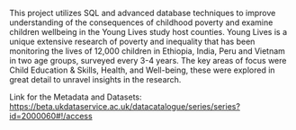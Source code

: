 This project utilizes SQL and advanced database techniques to improve understanding of the consequences of childhood poverty and examine children wellbeing in the Young Lives study host counties. Young Lives is a unique extensive research of poverty and inequality that has been monitoring the lives of 12,000 children in Ethiopia, India, Peru and Vietnam in two age groups, surveyed every 3-4 years. The key areas of focus were Child Education & Skills, Health, and Well-being, these were explored in great detail to unravel insights in the research.

Link for the Metadata and Datasets: https://beta.ukdataservice.ac.uk/datacatalogue/series/series?id=2000060#!/access
